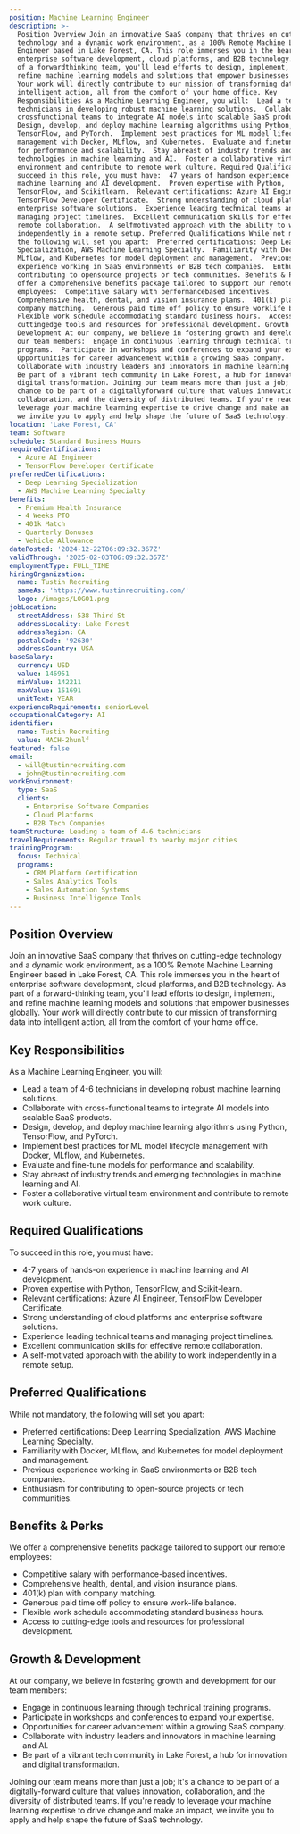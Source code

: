 ```yaml
---
position: Machine Learning Engineer
description: >-
  Position Overview Join an innovative SaaS company that thrives on cuttingedge
  technology and a dynamic work environment, as a 100% Remote Machine Learning
  Engineer based in Lake Forest, CA. This role immerses you in the heart of
  enterprise software development, cloud platforms, and B2B technology. As part
  of a forwardthinking team, you'll lead efforts to design, implement, and
  refine machine learning models and solutions that empower businesses globally.
  Your work will directly contribute to our mission of transforming data into
  intelligent action, all from the comfort of your home office. Key
  Responsibilities As a Machine Learning Engineer, you will:  Lead a team of 46
  technicians in developing robust machine learning solutions.  Collaborate with
  crossfunctional teams to integrate AI models into scalable SaaS products. 
  Design, develop, and deploy machine learning algorithms using Python,
  TensorFlow, and PyTorch.  Implement best practices for ML model lifecycle
  management with Docker, MLflow, and Kubernetes.  Evaluate and finetune models
  for performance and scalability.  Stay abreast of industry trends and emerging
  technologies in machine learning and AI.  Foster a collaborative virtual team
  environment and contribute to remote work culture. Required Qualifications To
  succeed in this role, you must have:  47 years of handson experience in
  machine learning and AI development.  Proven expertise with Python,
  TensorFlow, and Scikitlearn.  Relevant certifications: Azure AI Engineer,
  TensorFlow Developer Certificate.  Strong understanding of cloud platforms and
  enterprise software solutions.  Experience leading technical teams and
  managing project timelines.  Excellent communication skills for effective
  remote collaboration.  A selfmotivated approach with the ability to work
  independently in a remote setup. Preferred Qualifications While not mandatory,
  the following will set you apart:  Preferred certifications: Deep Learning
  Specialization, AWS Machine Learning Specialty.  Familiarity with Docker,
  MLflow, and Kubernetes for model deployment and management.  Previous
  experience working in SaaS environments or B2B tech companies.  Enthusiasm for
  contributing to opensource projects or tech communities. Benefits & Perks We
  offer a comprehensive benefits package tailored to support our remote
  employees:  Competitive salary with performancebased incentives. 
  Comprehensive health, dental, and vision insurance plans.  401(k) plan with
  company matching.  Generous paid time off policy to ensure worklife balance. 
  Flexible work schedule accommodating standard business hours.  Access to
  cuttingedge tools and resources for professional development. Growth &
  Development At our company, we believe in fostering growth and development for
  our team members:  Engage in continuous learning through technical training
  programs.  Participate in workshops and conferences to expand your expertise. 
  Opportunities for career advancement within a growing SaaS company. 
  Collaborate with industry leaders and innovators in machine learning and AI. 
  Be part of a vibrant tech community in Lake Forest, a hub for innovation and
  digital transformation. Joining our team means more than just a job; it's a
  chance to be part of a digitallyforward culture that values innovation,
  collaboration, and the diversity of distributed teams. If you're ready to
  leverage your machine learning expertise to drive change and make an impact,
  we invite you to apply and help shape the future of SaaS technology.
location: 'Lake Forest, CA'
team: Software
schedule: Standard Business Hours
requiredCertifications:
  - Azure AI Engineer
  - TensorFlow Developer Certificate
preferredCertifications:
  - Deep Learning Specialization
  - AWS Machine Learning Specialty
benefits:
  - Premium Health Insurance
  - 4 Weeks PTO
  - 401k Match
  - Quarterly Bonuses
  - Vehicle Allowance
datePosted: '2024-12-22T06:09:32.367Z'
validThrough: '2025-02-03T06:09:32.367Z'
employmentType: FULL_TIME
hiringOrganization:
  name: Tustin Recruiting
  sameAs: 'https://www.tustinrecruiting.com/'
  logo: /images/LOGO1.png
jobLocation:
  streetAddress: 538 Third St
  addressLocality: Lake Forest
  addressRegion: CA
  postalCode: '92630'
  addressCountry: USA
baseSalary:
  currency: USD
  value: 146951
  minValue: 142211
  maxValue: 151691
  unitText: YEAR
experienceRequirements: seniorLevel
occupationalCategory: AI
identifier:
  name: Tustin Recruiting
  value: MACH-2hunlf
featured: false
email:
  - will@tustinrecruiting.com
  - john@tustinrecruiting.com
workEnvironment:
  type: SaaS
  clients:
    - Enterprise Software Companies
    - Cloud Platforms
    - B2B Tech Companies
teamStructure: Leading a team of 4-6 technicians
travelRequirements: Regular travel to nearby major cities
trainingProgram:
  focus: Technical
  programs:
    - CRM Platform Certification
    - Sales Analytics Tools
    - Sales Automation Systems
    - Business Intelligence Tools
---
```




## Position Overview

Join an innovative SaaS company that thrives on cutting-edge technology and a dynamic work environment, as a 100% Remote Machine Learning Engineer based in Lake Forest, CA. This role immerses you in the heart of enterprise software development, cloud platforms, and B2B technology. As part of a forward-thinking team, you'll lead efforts to design, implement, and refine machine learning models and solutions that empower businesses globally. Your work will directly contribute to our mission of transforming data into intelligent action, all from the comfort of your home office.

## Key Responsibilities

As a Machine Learning Engineer, you will:

- Lead a team of 4-6 technicians in developing robust machine learning solutions.
- Collaborate with cross-functional teams to integrate AI models into scalable SaaS products.
- Design, develop, and deploy machine learning algorithms using Python, TensorFlow, and PyTorch.
- Implement best practices for ML model lifecycle management with Docker, MLflow, and Kubernetes.
- Evaluate and fine-tune models for performance and scalability.
- Stay abreast of industry trends and emerging technologies in machine learning and AI.
- Foster a collaborative virtual team environment and contribute to remote work culture.

## Required Qualifications

To succeed in this role, you must have:

- 4-7 years of hands-on experience in machine learning and AI development.
- Proven expertise with Python, TensorFlow, and Scikit-learn.
- Relevant certifications: Azure AI Engineer, TensorFlow Developer Certificate.
- Strong understanding of cloud platforms and enterprise software solutions.
- Experience leading technical teams and managing project timelines.
- Excellent communication skills for effective remote collaboration.
- A self-motivated approach with the ability to work independently in a remote setup.

## Preferred Qualifications

While not mandatory, the following will set you apart:

- Preferred certifications: Deep Learning Specialization, AWS Machine Learning Specialty.
- Familiarity with Docker, MLflow, and Kubernetes for model deployment and management.
- Previous experience working in SaaS environments or B2B tech companies.
- Enthusiasm for contributing to open-source projects or tech communities.

## Benefits & Perks

We offer a comprehensive benefits package tailored to support our remote employees:

- Competitive salary with performance-based incentives.
- Comprehensive health, dental, and vision insurance plans.
- 401(k) plan with company matching.
- Generous paid time off policy to ensure work-life balance.
- Flexible work schedule accommodating standard business hours.
- Access to cutting-edge tools and resources for professional development.

## Growth & Development

At our company, we believe in fostering growth and development for our team members:

- Engage in continuous learning through technical training programs.
- Participate in workshops and conferences to expand your expertise.
- Opportunities for career advancement within a growing SaaS company.
- Collaborate with industry leaders and innovators in machine learning and AI.
- Be part of a vibrant tech community in Lake Forest, a hub for innovation and digital transformation.

Joining our team means more than just a job; it's a chance to be part of a digitally-forward culture that values innovation, collaboration, and the diversity of distributed teams. If you're ready to leverage your machine learning expertise to drive change and make an impact, we invite you to apply and help shape the future of SaaS technology.
